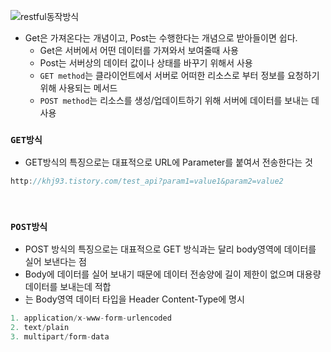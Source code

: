 ![restful동작방식](https://img1.daumcdn.net/thumb/R1280x0/?scode=mtistory2&fname=https%3A%2F%2Fblog.kakaocdn.net%2Fdn%2Fbj5EFT%2Fbtq1V2X4UsZ%2FCUz5fdV92fUIkveEEJNPYk%2Fimg.png)
</br>

- Get은 가져온다는 개념이고, Post는 수행한다는 개념으로 받아들이면 쉽다.
  - Get은 서버에서 어떤 데이터를 가져와서 보여줄때 사용
  - Post는 서버상의 데이터 값이나 상태를 바꾸기 위해서 사용
  - `GET method`는 클라이언트에서 서버로 어떠한 리소스로 부터 정보를 요청하기 위해 사용되는 메서드
  - `POST method`는 리소스를 생성/업데이트하기 위해 서버에 데이터를 보내는 데 사용

### `GET방식`

- GET방식의 특징으로는 대표적으로 URL에 Parameter를 붙여서 전송한다는 것
  <br />

```js
http://khj93.tistory.com/test_api?param1=value1&param2=value2
```

<br />

### `POST방식`

- POST 방식의 특징으로는 대표적으로 GET 방식과는 달리 body영역에 데이터를 실어 보낸다는 점
- Body에 데이터를 실어 보내기 때문에 데이터 전송양에 길이 제한이 없으며 대용량 데이터를 보내는데 적합
- 는 Body영역 데이터 타입을 Header Content-Type에 명시
  <br />

```js
1. application/x-www-form-urlencoded
2. text/plain
3. multipart/form-data
```
